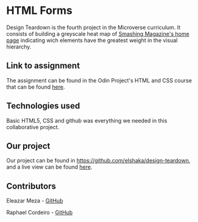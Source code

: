 # HTML Forms

Design Teardown is the fourth project in the Microverse curriculum. It consists of building a greyscale heat map of [Smashing Magazine's home page](https://www.smashingmagazine.com/) indicating wich elements have the greatest weight in the visual hierarchy.

## Link to assignment

The assignment can be found in the Odin Project's HTML and CSS course that can be found [here](https://www.theodinproject.com/courses/html5-and-css3/lessons/design-teardown).

## Technologies used

Basic HTML5, CSS and github was everything we needed in this collaborative project.

## Our project

Our project can be found in https://github.com/elshaka/design-teardown, and a live view can be found [here](https://raw.githack.com/elshaka/design-teardown/feature-website/index.html).

## Contributors

Eleazar Meza - [GitHub](https://github.com/elshaka)

Raphael Cordeiro - [GitHub](https://github.com/phalado)